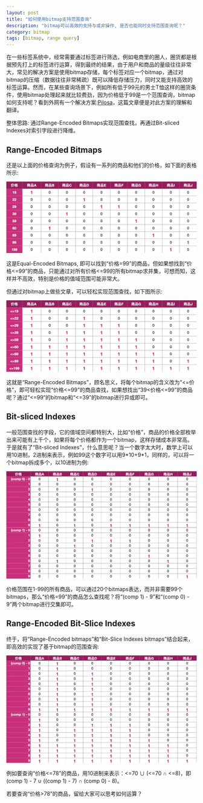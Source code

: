 ```yaml
---
layout: post
title: "如何使用bitmap支持范围查询"
description: "bitmap可以高效的支持与或非操作, 是否也能同时支持范围查询呢？"
category: bitmap
tags: [bitmap, range query]
---
```


在一些标签系统中，经常需要通过标签进行筛选，例如电商里的圈人，圈货都是根据预先打上的标签进行运算，得到最终的结果，由于用户和商品的量级往往非常大，常见的解决方案是使用bitmap存储，每个标签对应一个bitmap，通过对bitmap的压缩（数据往往非常稀疏）既可以降低存储压力，同时又能支持高效的标签运算。然而，在某些查询场景下，例如所有低于99元的男士T恤这样的圈货条件，使用bitmap处理起来就比较费劲，因为价格低于99是一个范围查询，bitmap如何支持呢？看到外网有一个解决方案:[Pilosa](https://www.pilosa.com/blog/range-encoded-bitmaps/)，这篇文章便是对此方案的理解和翻译。

整体思路: 通过Range-Encoded Bitmaps实现范围查找，再通过Bit-sliced Indexes对索引字段进行降维。

## Range-Encoded Bitmaps

还是以上面的价格查询为例子，假设有一系列的商品和他们的价格，如下面的表格所示:

![bitmap example](https://raw.githubusercontent.com/Neway6655/neway6655.github.com/master/images/bitmap-range-query/bitmap_example.jpg)

这是Equal-Encoded Bitmaps, 即可以找到“价格=99”的商品，但如果想找到“价格<=99”的商品，只能通过对所有价格<=99的所有bitmap求并集，可想而知，这样并不高效，特别是价格的值域范围可能非常大。

但通过对bitmap上做些文章，可以轻松实现范围查找，如下图所示:

![range-encoded bitmap](https://raw.githubusercontent.com/Neway6655/neway6655.github.com/master/images/bitmap-range-query/range-bitmap.jpg)

这就是“Range-Encoded Bitmaps”，顾名思义，将每个bitmap的含义改为“<=价格”，即可轻松实现“价格<=99”的商品查找，如果想找出“39<价格<=99”的商品呢？通过”<=99“的bitmap和“<=39”的bitmap进行异或即可。

## Bit-sliced Indexes

一般范围查找的字段，它的值域空间都特别大，比如“价格”，商品的价格全部枚举出来可能有上千个，如果将每个价格都作为一个bitmap，这样存储成本非常高。于是就有了“Bit-sliced Indexes”，什么意思呢？当一个数字太大时，数学上可以用10进制，2进制来表示，例如99这个数字可以用9\*10+9\*1，同样的，可以将一个bitmap拆成多个，以10进制为例:

![bit-sliced indexes bitmap](https://raw.githubusercontent.com/Neway6655/neway6655.github.com/master/images/bitmap-range-query/bit-sliced-indexed-bitmap.jpg)

价格范围在1-99的所有商品，可以通过20个bitmaps表达，而并非需要99个bitmaps，那么“价格=99”的商品怎么查找呢？将“(comp 1) - 9”和“(comp 0) - 9”两个bitmap进行交集即可。

## Range-Encoded Bit-Slice Indexes

终于，将“Range-Encoded bitmaps”和“Bit-Slice Indexes bitmaps”结合起来，即高效的实现了基于bitmap的范围查询:

![range-ecnoded bit-sliced indexes bitmap](https://raw.githubusercontent.com/Neway6655/neway6655.github.com/master/images/bitmap-range-query/range-bit-sliced-indexes-bitmap.jpg)

例如要查询“价格<=78”的商品，用10进制来表示：<=70 ∪ (<=70 ∩ <=8)，即(comp 1) - 7 ∪ ((comp 1) - 7) ∩ (comp 0) - 8)。

若要查询“价格>78”的商品，留给大家可以思考如何运算？
